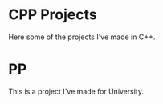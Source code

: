 # CPP Projects
  Here some of the projects I've made in C++.

# PP
  This is a project I've made for University.
